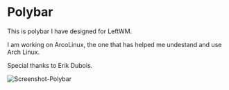 # Polybar

This is polybar I have designed for LeftWM. 

I am working on ArcoLinux, the one that has helped me undestand and use Arch Linux. 

Special thanks to Erik Dubois.

![Screenshot-Polybar](https://user-images.githubusercontent.com/23400899/235455059-48c35721-5cd2-4a06-bee8-fa08391bf5a1.png)
